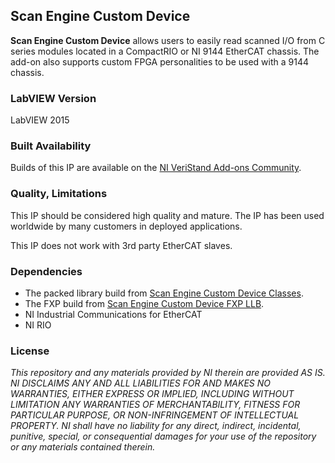## Scan Engine Custom Device ##

**Scan Engine Custom Device**  allows users to easily read scanned I/O from C series modules located in a CompactRIO or NI 9144 EtherCAT chassis.  The add-on also supports custom FPGA personalities to be used with a 9144 chassis.

### LabVIEW Version ###

LabVIEW 2015

### Built Availability ###

Builds of this IP are available on the [NI VeriStand Add-ons Community](https://decibel.ni.com/content/docs/DOC-15510).

### Quality, Limitations ###

This IP should be considered high quality and mature. The IP has been used worldwide by many customers in deployed applications.

This IP does not work with 3rd party EtherCAT slaves.

### Dependencies ###

- The packed library build from [Scan Engine Custom Device Classes](https://github.com/NIVeriStandAdd-Ons/Scan-Engine-Custom-Device-Classes).
- The FXP build from [Scan Engine Custom Device FXP LLB](https://github.com/NIVeriStandAdd-Ons/Scan-Engine-Custom-Device-FXP-LLB).
- NI Industrial Communications for EtherCAT
- NI RIO

### License ###

*This repository and any materials provided by NI therein are provided AS IS. NI DISCLAIMS ANY AND ALL LIABILITIES FOR AND MAKES NO WARRANTIES, EITHER EXPRESS OR IMPLIED, INCLUDING WITHOUT LIMITATION ANY WARRANTIES OF MERCHANTABILITY, FITNESS FOR  PARTICULAR PURPOSE, OR NON-INFRINGEMENT OF INTELLECTUAL PROPERTY. NI shall have no liability for any direct, indirect, incidental, punitive, special, or consequential damages for your use of the repository or any materials contained therein.*